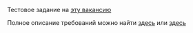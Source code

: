 Тестовое задание на [эту вакансию](https://spb.hh.ru/vacancy/80662588?utm_source=admitad&utm_medium=cpa&utm_campaign=RU_employers&admitad_uid=92c870f55c9bb63ee3e5e2b216a5ae98&publisher_id=58)

Полное описание требований можно найти [здесь](https://github.com/vivishko/belik-test-solution/blob/main/docs/test-exercise-description.jpg) или [здесь](https://docs.yandex.ru/docs/view?url=ya-disk-public%3A%2F%2FGqBKfcqIKvOBtwoB%2Fxu3uzUzqw0PD9NoBK52sbYfffGFJoj7vfQbz%2BbIGb3ZqApWq%2FJ6bpmRyOJonT3VoXnDag%3D%3D&name=%D0%A2%D0%B5%D1%81%D1%82%D0%BE%D0%B2%D0%BE%D0%B5%20react%26nodejs.docx)
